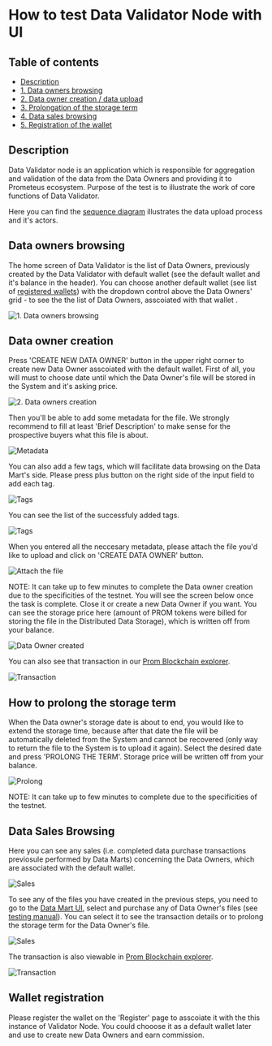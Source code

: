 # How to test Data Validator Node with UI

## Table of contents

- [Description](#description)
- [1. Data owners browsing](#data-owners-browsing)
- [2. Data owner creation / data upload](#data-owner-creation)
- [3. Prolongation of the storage term](#how-to-prolong-the-storage-term)
- [4. Data sales browsing](#data-sales-browsing)
- [5. Registration of the wallet](#wallet-registration)

## Description

Data Validator node is an application which is responsible for aggregation and validation of the data from the Data Owners and providing 
it to Prometeus ecosystem. Purpose of the test is to illustrate the work of core functions of Data Validator.

Here you can find the [sequence diagram](https://github.com/Prometeus-Network/prometeus/wiki/Data-Upload-Diagram) illustrates the data upload process and it's actors.

## Data owners browsing

The home screen of Data Validator is the list of Data Owners, previously created by the Data Validator with default wallet (see the default wallet and it's balance in the header). You can choose another default wallet (see list of [registered wallets](#wallet-registration)) with the dropdown control above the Data Owners' grid - to see the the list of Data Owners, asscoiated with that wallet .

<img src="https://github.com/Prometeus-Network/prometeus/blob/master/docs/upload1.png" alt="1. Data owners browsing">

## Data owner creation

Press 'CREATE NEW DATA OWNER' button in the upper right corner to create new Data Owner asscoiated with the default wallet. First of all, you will must to choose date until which the Data Owner's file will be stored in the System and it's asking price.

<img src="https://github.com/Prometeus-Network/prometeus/blob/master/docs/upload1a.png" alt="2. Data owners creation">

Then you'll be able to add some metadata for the file. We strongly recommend to fill at least 'Brief Description' to make sense for the prospective buyers what this file is about.

<img src="https://github.com/Prometeus-Network/prometeus/blob/master/docs/upload2.png" alt="Metadata">

You can also add a few tags, which will facilitate data browsing on the Data Mart's side. Please press plus button on the right side of the input field to add each tag.

<img src="https://github.com/Prometeus-Network/prometeus/blob/master/docs/upload3.png" alt="Tags">

You can see the list of the successfuly added tags.

<img src="https://github.com/Prometeus-Network/prometeus/blob/master/docs/upload4.png" alt="Tags">

When you entered all the neccesary metadata, please attach the file you'd like to upload and click on 'CREATE DATA OWNER' button.

<img src="https://github.com/Prometeus-Network/prometeus/blob/master/docs/upload5.png" alt="Attach the file">

NOTE: It can take up to few minutes to complete the Data owner creation due to the specificities of the testnet.
You will see the screen below once the task is complete. Close it or create a new Data Owner if you want. You can see the storage price here (amount of PROM tokens were billed for storing the file in the Distributed Data Storage), which is written off from your balance.

<img src="https://github.com/Prometeus-Network/prometeus/blob/master/docs/upload6.png" alt="Data Owner created">

You can also see that transaction in our [Prom Blockchain explorer](http://178.62.211.224/).

<img src="https://github.com/Prometeus-Network/prometeus/blob/master/docs/transaction1.png" alt="Transaction">

## How to prolong the storage term

When the Data owner's storage date is about to end, you would like to extend the storage time, because after that date the file will be automatically deleted from the System and cannot be recovered (only way to return the file to the System is to upload it again).
Select the desired date and press 'PROLONG THE TERM'. Storage price will be written off from your balance.

<img src="https://github.com/Prometeus-Network/prometeus/blob/master/docs/prolong1.png" alt="Prolong">

NOTE: It can take up to few minutes to complete due to the specificities of the testnet.

## Data Sales Browsing

Here you can see any sales (i.e. completed data purchase transactions previosule performed by Data Marts) concerning the Data Owners, which are associated with the default wallet.

<img src="https://github.com/Prometeus-Network/prometeus/blob/master/docs/sales1.png" alt="Sales">

To see any of the files you have created in the previous steps, you need to go to the [Data Mart UI](http://178.62.207.53:3008), select and purchase any of Data Owner's files (see [testing manual](https://github.com/Prometeus-Network/data-mart-node/blob/master/test.md)). You can select it to see the transaction details or to prolong the storage term for the Data Owner's file.

<img src="https://github.com/Prometeus-Network/prometeus/blob/master/docs/sales2.png" alt="Sales">

The transaction is also viewable in [Prom Blockchain explorer](http://178.62.211.224/).

<img src="https://github.com/Prometeus-Network/prometeus/blob/master/docs/transaction2.png" alt="Transaction">

## Wallet registration

Please register the wallet on the 'Register' page to asscoiate it with the this instance of Validator Node.
You could chooose it as a default wallet later and use to create new Data Owners and earn commission.
